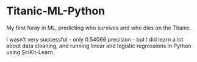 # Titanic-ML-Python

My first foray in ML, predicting who survives and who dies on the Titanic. 

I wasn't very successful - only 0.54066 precision - but I did learn a lot about data cleaning, and running linear and logistic regressions in Python using SciKit-Learn. 
